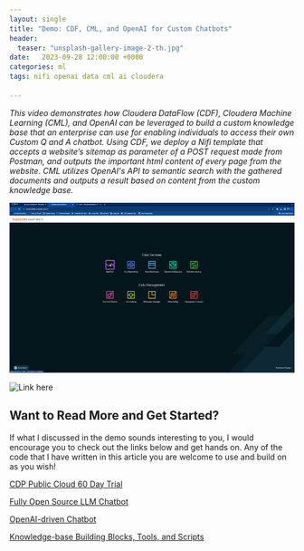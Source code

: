 ```yaml
---
layout: single
title: "Demo: CDF, CML, and OpenAI for Custom Chatbots"
header:
  teaser: "unsplash-gallery-image-2-th.jpg"
date:   2023-09-28 12:00:00 +0000
categories: ml
tags: nifi openai data cml ai cloudera

---
```

*This video demonstrates how Cloudera DataFlow (CDF), Cloudera Machine Learning (CML), and OpenAI can be leveraged to build a custom knowledge base that an enterprise can use for enabling individuals to access their own Custom Q and A chatbot. Using CDF, we deploy a Nifi template that accepts a website’s sitemap as parameter of a POST request made from Postman, and outputs the important html content of every page from the website. CML utilizes OpenAI's API to semantic search with the gathered documents and outputs a result based on content from the custom knowledge base.*

[<img src="https://github.com/kevinbtalbert/kevinbtalbert.github.io/raw/main/assets/posts/2023-09-28-custom-kb-demo/still.jpg" width="600" height="300"
/>](https://github.com/kevinbtalbert/cfm-cml-openai-demo/assets/32403721/9af4d30b-3b9a-4dbb-84d5-af48f305aa23)

![Link here](https://github.com/kevinbtalbert/cfm-cml-openai-demo/assets/32403721/9af4d30b-3b9a-4dbb-84d5-af48f305aa23)

## Want to Read More and Get Started?
If what I discussed in the demo sounds interesting to you, I would encourage you to check out the links below and get hands on. Any of the code that I have written in this article you are welcome to use and build on as you wish!

[CDP Public Cloud 60 Day Trial](https://www.cloudera.com/campaign/try-cdp-public-cloud.html)

[Fully Open Source LLM Chatbot](https://github.com/cloudera/CML_AMP_LLM_Chatbot_Augmented_with_Enterprise_Data)

[OpenAI-driven Chatbot](https://github.com/kevinbtalbert/openai-chatbot)

[Knowledge-base Building Blocks, Tools, and Scripts](https://github.com/kevinbtalbert/build_kb_tools)